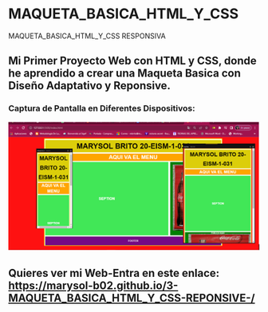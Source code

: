 # MAQUETA_BASICA_HTML_Y_CSS
MAQUETA_BASICA_HTML_Y_CSS RESPONSIVA
## Mi Primer Proyecto Web con HTML y CSS, donde he aprendido a crear una Maqueta Basica con Diseño Adaptativo y Reponsive.

### Captura de Pantalla en Diferentes Dispositivos:

![](imagen/Miweb.png)


## Quieres ver mi Web-Entra en este enlace: https://marysol-b02.github.io/3-MAQUETA_BASICA_HTML_Y_CSS-REPONSIVE-/


